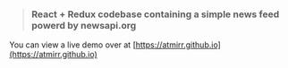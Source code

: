 > ### React + Redux codebase containing a simple news feed powerd by newsapi.org

You can view a live demo over at [https://atmirr.github.io](https://atmirr.github.io)
